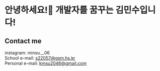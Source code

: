 # __안녕하세요!🤚 개발자를 꿈꾸는 김민수입니다!__
## __Contact me__

instagram: minsu._.06  
School e-mail: s22057@gsm.hs.kr  
Personal e-mail: kmsu2046@gmail.com  

